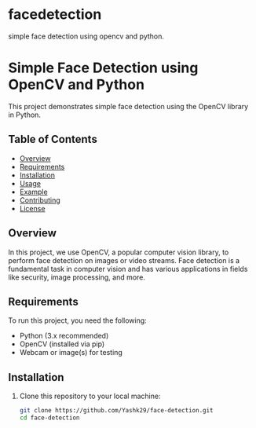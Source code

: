 # facedetection
simple face detection using opencv and python.

# Simple Face Detection using OpenCV and Python

This project demonstrates simple face detection using the OpenCV library in Python.

## Table of Contents

- [Overview](#overview)
- [Requirements](#requirements)
- [Installation](#installation)
- [Usage](#usage)
- [Example](#example)
- [Contributing](#contributing)
- [License](#license)

## Overview

In this project, we use OpenCV, a popular computer vision library, to perform face detection on images or video streams. Face detection is a fundamental task in computer vision and has various applications in fields like security, image processing, and more.

## Requirements

To run this project, you need the following:

- Python (3.x recommended)
- OpenCV (installed via pip)
- Webcam or image(s) for testing

## Installation

1. Clone this repository to your local machine:
   ```bash
   git clone https://github.com/Yashk29/face-detection.git
   cd face-detection

